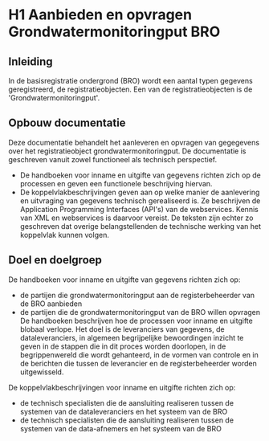 # H1 Aanbieden en opvragen Grondwatermonitoringput BRO	

##	Inleiding
In de basisregistratie ondergrond (BRO) wordt een aantal typen gegevens geregistreerd, de registratieobjecten. Een van de registratieobjecten is de 'Grondwatermonitoringput'. 

##	Opbouw documentatie
Deze documentatie behandelt het aanleveren en opvragen van gegegevens over het registratieobject grondwatermonitoringput. 
De documentatie is geschreven vanuit zowel functioneel als technisch perspectief.
* De handboeken voor inname en uitgifte van gegevens richten zich op de processen en geven een functionele beschrijving hiervan.
* De koppelvlakbeschrijvingen geven aan op welke manier de aanlevering en uitvraging van gegevens technisch gerealiseerd is. 
Ze beschrijven de Application Programming Interfaces (API's) van de webservices. Kennis van XML en webservices is daarvoor vereist. 
De teksten zijn echter zo geschreven dat overige belangstellenden de technische werking van het koppelvlak kunnen volgen. 

## Doel en doelgroep

De handboeken voor inname en uitgifte van gegevens richten zich op:
* de partijen die grondwatermonitoringput aan de registerbeheerder van de BRO aanbieden
* de partijen die de grondwatermonitoringput van de BRO willen opvragen
De handboeken beschrijven hoe de processen voor inname en uitgifte blobaal verlope. Het doel is de leveranciers van gegevens, de dataleveranciers, in algemeen begrijpelijke bewoordingen inzicht te geven in de stappen die in dit proces worden doorlopen, in de begrippenwereld die wordt gehanteerd, in de vormen van controle en in de berichten die tussen de leverancier en de registerbeheerder worden uitgewisseld. 

De koppelvlakbeschrijvingen voor inname en uitgifte richten zich op:
* de technisch specialisten die de aansluiting realiseren tussen de systemen van de dataleveranciers en het systeem van de BRO
* de technisch specialisten die de aansluiting realiseren tussen de systemen van de data-afnemers en het systeem van de BRO
